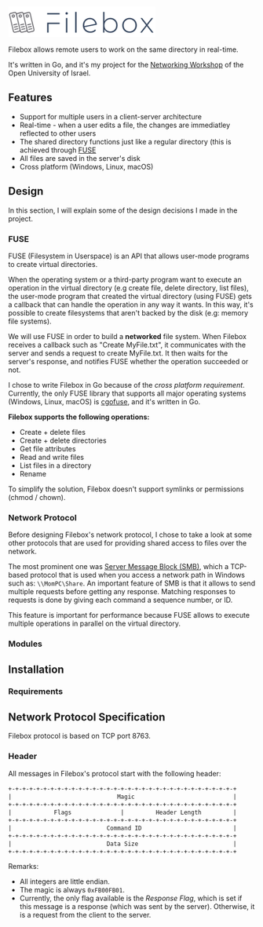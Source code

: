 <img src="docs/logo.png" width="300">

Filebox allows remote users to work on the same directory in real-time. 

It's written in Go, and it's my project for the [Networking Workshop](https://www.openu.ac.il/courses/20588.htm) of the Open University of Israel.

## Features

* Support for multiple users in a client-server architecture
* Real-time - when a user edits a file, the changes are immediatley reflected to other users 
* The shared directory functions just like a regular directory (this is achieved through [FUSE](https://en.wikipedia.org/wiki/Filesystem_in_Userspace)
* All files are saved in the server's disk
* Cross platform (Windows, Linux, macOS)

## Design

In this section, I will explain some of the design decisions I made in the project.

### FUSE

FUSE (Filesystem in Userspace) is an API that allows user-mode programs to create virtual directories. 

When the operating system or a third-party program want to execute an operation in the virtual directory (e.g create file, delete directory, list files), the user-mode program that created the virtual directory (using FUSE) gets a callback that can handle the operation in any way it wants. In this way, it's possible to create filesystems that aren't backed by the disk (e.g: memory file systems). 

We will use FUSE in order to build a **networked** file system. When Filebox receives a callback such as "Create MyFile.txt", it communicates with the server and sends a request to create MyFile.txt. It then waits for the server's response, and notifies FUSE whether the operation succeeded or not.

I chose to write Filebox in Go because of the *cross platform requirement*. Currently, the only FUSE library that supports all major operating systems (Windows, Linux, macOS) is [cgofuse](https://github.com/billziss-gh/cgofuse), and it's written in Go. 

**Filebox supports the following operations:**

* Create + delete files
* Create + delete directories
* Get file attributes
* Read and write files 
* List files in a directory
* Rename

To simplify the solution, Filebox doesn't support symlinks or permissions (chmod / chown). 

### Network Protocol

Before designing Filebox's network protocol, I chose to take a look at some other protocols that are used for providing shared access to files over the network. 

The most prominent one was [Server Message Block (SMB)](https://wiki.wireshark.org/SMB2), which a TCP-based protocol that is used when you access a network path in Windows such as: `\\MomPC\Share`. An important feature of SMB is that it allows to send multiple requests before getting any response. Matching responses to requests is done by giving each command a sequence number, or ID.

This feature is important for performance because FUSE allows to execute multiple operations in parallel on the virtual directory.  

### Modules

## Installation

### Requirements

## Network Protocol Specification

Filebox protocol is based on TCP port 8763.

### Header

All messages in Filebox's protocol start with the following header:

    +-+-+-+-+-+-+-+-+-+-+-+-+-+-+-+-+-+-+-+-+-+-+-+-+-+-+-+-+-+-+-+-+
    |                              Magic                            |
    +-+-+-+-+-+-+-+-+-+-+-+-+-+-+-+-+-+-+-+-+-+-+-+-+-+-+-+-+-+-+-+-+
    |            Flags              |         Header Length         |
    +-+-+-+-+-+-+-+-+-+-+-+-+-+-+-+-+-+-+-+-+-+-+-+-+-+-+-+-+-+-+-+-+
    |                           Command ID                          |
    +-+-+-+-+-+-+-+-+-+-+-+-+-+-+-+-+-+-+-+-+-+-+-+-+-+-+-+-+-+-+-+-+
    |                           Data Size                           |
    +-+-+-+-+-+-+-+-+-+-+-+-+-+-+-+-+-+-+-+-+-+-+-+-+-+-+-+-+-+-+-+-+


Remarks:
 * All integers are little endian.
 * The magic is always `0xFB00FB01`. 
 * Currently, the only flag available is the *Response Flag*, which is set if this message is a response (which was sent by the server). Otherwise, it is a request from the client to the server.

